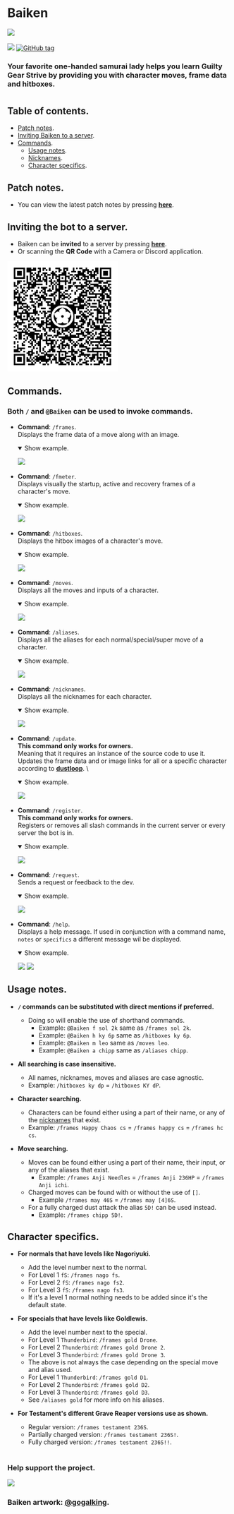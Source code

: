 # Baiken

<img src="https://user-images.githubusercontent.com/80072600/213743131-11012730-7bcd-4ab2-a6b4-e7406fdec419.jpg" />

[![](https://img.shields.io/static/v1?label=Sponsor&message=%E2%9D%A4&logo=GitHub&color=%23fe8e86)](https://github.com/sponsors/yakiimoninja)
[![GitHub tag](https://img.shields.io/github/tag/yakiimoninja/baiken.svg)](https://github.com/yakiimoninja/baiken/releases/latest)

### Your favorite one-handed samurai lady helps you learn Guilty Gear Strive by providing you with character moves, frame data and hitboxes.
#

## Table of contents.
- [Patch notes](https://github.com/yakiimoninja/baiken/releases).
- [Inviting Baiken to a server](#inviting-the-bot-to-a-server).
- [Commands](#commands).
    - [Usage notes](#usage-notes).
    - [Nicknames](data/nicknames.json).
    - [Character specifics](#character-specifics).

## Patch notes.
- You can view the latest patch notes by pressing [**here**](https://github.com/yakiimoninja/baiken/releases).

## Inviting the bot to a server.
- Baiken can be **invited** to a server by pressing [**here**](https://discord.com/api/oauth2/authorize?client_id=919027797429727272&permissions=2147535872&scope=bot%20applications.commands).
- Or scanning the **QR Code** with a Camera or Discord application.

<img src="data/images/baiken_qr.png" width="250" height="250" />

## Commands.
### Both **`/`** and **`@Baiken`** can be used to invoke commands.
- **Command**: `/frames`. \
Displays the frame data of a move along with an image.
    <details open>
        <summary>Show example.</summary>
            <p>
                <img src="https://user-images.githubusercontent.com/80072600/213763206-277c7615-66f2-4815-8e66-8da6f5fb70a9.png" />
            </p>
    </details>

- **Command**: `/fmeter`.\
Displays visually the startup, active and recovery frames of a character's move.
    <details open>
        <summary>Show example.</summary>
        <p>
            <img src="https://user-images.githubusercontent.com/80072600/213763165-e7499889-9aba-4a98-9e3e-6bd12399e40e.png"/>
        </p>
    </details>

- **Command**: `/hitboxes`. \
Displays the hitbox images of a character's move.
    <details open>
        <summary>Show example.</summary>
        <p>
            <img src="https://user-images.githubusercontent.com/80072600/213763221-f648e100-be22-4669-9d89-ad01dd0c2736.png"/>
        </p>
    </details>
  
- **Command**: `/moves`.\
Displays all the moves and inputs of a character.
    <details open>
        <summary>Show example.</summary>
        <p>
            <img src="https://user-images.githubusercontent.com/80072600/213763223-bd3785a8-2070-44ce-93ab-9c8bd2abbc31.png"/>
        </p>
    </details>

- **Command**: `/aliases`.\
Displays all the aliases for each normal/special/super move of a character.
    <details open>
        <summary>Show example.</summary>
        <p>
            <img src="https://user-images.githubusercontent.com/80072600/213761709-c08bda5a-4b0b-4d66-85b3-7bb6ef4b814d.png"/>
        </p>
    </details>

- **Command**: `/nicknames`.\
Displays all the nicknames for each character.
    <details open>
        <summary>Show example.</summary>
        <p>
            <img src="https://user-images.githubusercontent.com/80072600/213763225-608c9a50-f8bb-4c6b-bbba-72b24082a6d3.png"/>
        </p>
    </details>

- **Command**: `/update`.\
**This command only works for owners.** \
Meaning that it requires an instance of the source code to use it. \
Updates the frame data and or image links for all or a specific character according to [**dustloop**](https://dustloop.com). \
    <details open>
        <summary>Show example.</summary>
        <p>
            <img src="https://user-images.githubusercontent.com/80072600/213763235-1305c8cd-e58f-4200-a008-744f65df32d7.png"/>
        </p>
    </details>

- **Command**: `/register`.\
**This command only works for owners.** \
Registers or removes all slash commands in the current server or every server the bot is in.
    <details open>
        <summary>Show example.</summary>
        <p>
            <img src="https://user-images.githubusercontent.com/80072600/213763229-8e7bc940-ac37-462c-b755-2c6ebd063221.png"/>
        </p>
    </details>

- **Command**: `/request`.\
Sends a request or feedback to the dev.
    <details open>
        <summary>Show example.</summary>
        <p>
            <img src="https://user-images.githubusercontent.com/80072600/213763233-b40acb55-53d6-4916-a145-6b7d95c1e15d.png"/>
        </p>
    </details>

- **Command**: `/help`.\
Displays a help message. If used in conjunction with a command name, `notes` or `specifics` a different message wil be displayed.
    <details open>
        <summary>Show example.</summary>
        <p>
            <img src="https://user-images.githubusercontent.com/80072600/213763210-50dce454-5195-467a-8284-cdd6acdf9da5.png"/>
            <img src="https://user-images.githubusercontent.com/80072600/213763215-8dba5d56-5060-4e8f-9808-090bb1517484.png"/>
        </p>
    </details>

## Usage notes.

- **`/` commands can be substituted with direct mentions if preferred.**
    - Doing so will enable the use of shorthand commands.
        - Example: `@Baiken f sol 2k` same as `/frames sol 2k`.
        - Example: `@Baiken h ky 6p` same as `/hitboxes ky 6p`.
        - Example: `@Baiken m leo` same as `/moves leo`.
        - Example: `@Baiken a chipp` same as `/aliases chipp`.

- **All searching is case insensitive.**
  - All names, nicknames, moves and aliases are case agnostic.
  - Example: `/hitboxes ky dp` = `/hitboxes KY dP`.

- **Character searching.**
  - Characters can be found either using a part of their name, or any of the [nicknames](https://github.com/yakiimoninja/baiken/blob/main/data/nicknames.json) that exist.
  - Example: `/frames Happy Chaos cs` = `/frames happy cs` = `/frames hc cs`.

- **Move searching.**
   - Moves can be found either using a part of their name, their input, or any of the aliases that exist.
      - Example: `/frames Anji Needles` = `/frames Anji 236HP` = `/frames Anji ichi`.
   - Charged moves can be found with or without the use of `[]`.
      - Example `/frames may 46S` = `/frames may [4]6S`.
   - For a fully charged dust attack the alias `5D!` can be used instead.
      - Example: `/frames chipp 5D!`.

## Character specifics.
- **For normals that have levels like Nagoriyuki.**
  - Add the level number next to the normal.
  - For Level 1 `fS`: `/frames nago fs`. 
  - For Level 2 `fS`: `/frames nago fs2`.
  - For Level 3 `fS`: `/frames nago fs3`.
  - If it's a level 1 normal nothing needs to be added since it's the default state.

- **For specials that have levels like Goldlewis.**
  - Add the level number next to the special.
  - For Level 1 `Thunderbird`: `/frames gold Drone`.
  - For Level 2 `Thunderbird`: `/frames gold Drone 2`.
  - For Level 3 `Thunderbird`: `/frames gold Drone 3`.
  - The above is not always the case depending on the special move and alias used.
  - For Level 1 `Thunderbird`: `/frames gold D1`.
  - For Level 2 `Thunderbird`: `/frames gold D2`.
  - For Level 3 `Thunderbird`: `/frames gold D3`.
  - See `/aliases gold` for more info on his aliases.

- **For Testament's different Grave Reaper versions use as shown.**
  - Regular version: `/frames testament 236S`.
  - Partially charged version: `/frames testament 236S!`.
  - Fully charged version: `/frames testament 236S!!`.
#
### Help support the project.
[![](https://img.shields.io/static/v1?label=Sponsor&message=%E2%9D%A4&logo=GitHub&color=%23fe8e86)](https://github.com/sponsors/yakiimoninja)
### Baiken artwork: [@gogalking](https://twitter.com/gogalking/status/1307199393607553024).
